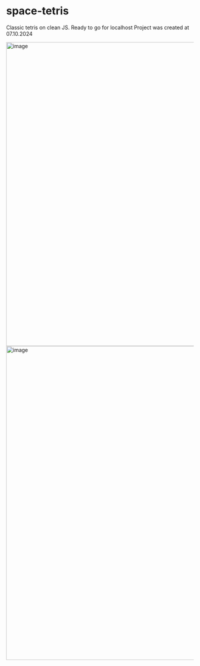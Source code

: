 # space-tetris
Classic tetris on clean JS. Ready to go for localhost
Project was created at 07.10.2024

<img width="1449" height="817" alt="image" src="https://github.com/user-attachments/assets/56993878-f082-4150-8635-b1d1a45f60e7" />

<img width="1500" height="844" alt="image" src="https://github.com/user-attachments/assets/5d6b1693-e5dd-4ce4-ac57-9fd81dc058d7" />
